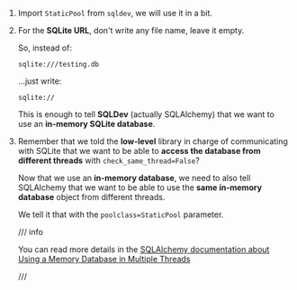 1. Import `StaticPool` from `sqldev`, we will use it in a bit.

2. For the **SQLite URL**, don't write any file name, leave it empty.

    So, instead of:

    ```
    sqlite:///testing.db
    ```

    ...just write:

    ```
    sqlite://
    ```

    This is enough to tell **SQLDev** (actually SQLAlchemy) that we want to use an **in-memory SQLite database**.

3. Remember that we told the **low-level** library in charge of communicating with SQLite that we want to be able to **access the database from different threads** with `check_same_thread=False`?

    Now that we use an **in-memory database**, we need to also tell SQLAlchemy that we want to be able to use the **same in-memory database** object from different threads.

    We tell it that with the `poolclass=StaticPool` parameter.

    /// info

    You can read more details in the <a href="https://docs.sqlalchemy.org/en/14/dialects/sqlite.html#using-a-memory-database-in-multiple-threads" class="external-link" target="_blank">SQLAlchemy documentation about Using a Memory Database in Multiple Threads</a>

    ///
